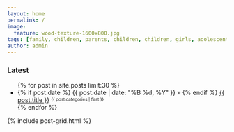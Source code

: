 ```yaml
---
layout: home
permalink: /
image:
  feature: wood-texture-1600x800.jpg
tags: [family, children, parents, children, children, girls, adolescents, child, care, education, education, health, child care, learning, maternal care, matenality, school, homework, money, finances, home, manage, house, baby, baby, life, home care, learning, fashion, personal care, exercise, homework, school, illness, diseases]
author: admin
---
```

<!-- {% assign category_name = "life" %}
  {% include latest-posts-list-by-category.html %}

{% assign category_name = "business" %}
  {% include latest-posts-list-by-category.html %}
{% include latest-posts-list.html %}
 -->

 <style>
.supcategory {
font-size: 70%;
position: relative;
bottom: 0.3em;
}
</style>
 <h3>Latest</h3>
<ul>
{% for post in site.posts limit:30 %}
<li>
{% if post.date %}
<span>{{ post.date | date: "%B %d, %Y" }}</span> &raquo;
{% endif %}
<a href="{{ site.url }}{{ post.url }}">{{ post.title }}</a>
<span class="supcategory">{{ post.categories | first }}</span>
</li>
{% endfor %}
</ul>

  {% include post-grid.html %}
